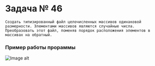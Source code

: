 # Задача № 46
    Создать типизированный файл целочисленных массивов одинаковой
    размерности. Элементами массивов являются случайные числа.
    Преобразовать этот файл, поменяв порядок расположения элементов в
    массивах на обратный.

### Пример работы прораммы
![Image alt](https://github.com/Polevochka/P_ZA_46/raw/master/img/lol.png)
